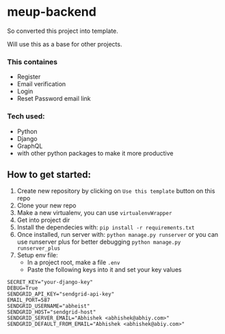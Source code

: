 # meup-backend

So converted this project into template.

Will use this as a base for other projects.

### This containes
  - Register
  - Email verification
  - Login
  - Reset Password email link
  
### Tech used:
  - Python
  - Django
  - GraphQL
  - with other python packages to make it more productive

## How to get started:
1. Create new repository by clicking on `Use this template` button on this repo
2. Clone your new repo
3. Make a new virtualenv, you can use `virtualenvWrapper`
4. Get into project dir
5. Install the dependecies with: `pip install -r requirements.txt`
6. Once installed, run server with: `python manage.py runserver` or you can use runserver plus for better debugging `python manage.py runserver_plus`
7. Setup env file:
    - In a project root, make a file `.env`
    - Paste the following keys into it and set your key values
```
SECRET_KEY="your-django-key"
DEBUG=True
SENDGRID_API_KEY="sendgrid-api-key"
EMAIL_PORT=587
SENDGRID_USERNAME="abheist"
SENDGRID_HOST="sendgrid-host"
SENDGRID_SERVER_EMAIL="Abhishek <abhishek@abhiy.com>"
SENDGRID_DEFAULT_FROM_EMAIL="Abhishek <abhishek@abiy.com>"
```
